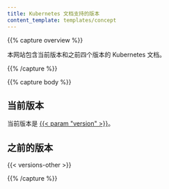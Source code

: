 ```yaml
---
title: Kubernetes 文档支持的版本
content_template: templates/concept
---
```


{{% capture overview %}}

本网站包含当前版本和之前四个版本的 Kubernetes 文档。

{{% /capture %}}

{{% capture body %}}

## 当前版本

当前版本是
[{{< param "version" >}}](/zh/)。

## 之前的版本

{{< versions-other >}}

{{% /capture %}}



<!--
---
title: Supported Versions of the Kubernetes Documentation
content_template: templates/concept
---

{{% capture overview %}}

This website contains documentation for the current version of Kubernetes
and the four previous versions of Kubernetes.

{{% /capture %}}

{{% capture body %}}

## Current version

The current version is
[{{< param "version" >}}](/).

## Previous versions

{{< versions-other >}}

{{% /capture %}}



-->